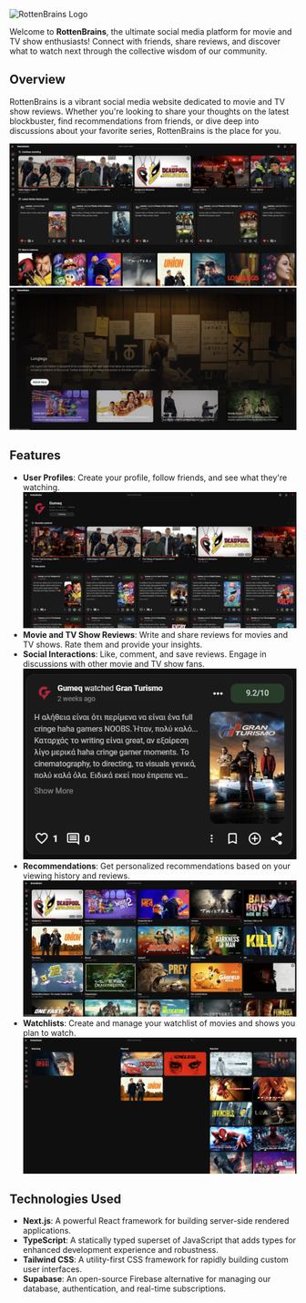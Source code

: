 ![RottenBrains Logo](public/assets/images/logo_text_new.jpg)

Welcome to **RottenBrains**, the ultimate social media platform for movie and TV show enthusiasts! Connect with friends, share reviews, and discover what to watch next through the collective wisdom of our community.

## Overview

RottenBrains is a vibrant social media website dedicated to movie and TV show reviews. Whether you're looking to share your thoughts on the latest blockbuster, find recommendations from friends, or dive deep into discussions about your favorite series, RottenBrains is the place for you.

![Home Page](public/assets/images/home_page_screen.png)
![Explore Page](public/assets/images/explore_page_screen.png)

## Features

- **User Profiles**: Create your profile, follow friends, and see what they're watching.
  ![Profile](public/assets/images/profile_page_screen.png)
- **Movie and TV Show Reviews**: Write and share reviews for movies and TV shows. Rate them and provide your insights.
- **Social Interactions**: Like, comment, and save reviews. Engage in discussions with other movie and TV show fans.
  ![Review](public/assets/images/review_screen.png)
- **Recommendations**: Get personalized recommendations based on your viewing history and reviews.
  ![Recommendations](public/assets/images/recommendations_screen.png)
- **Watchlists**: Create and manage your watchlist of movies and shows you plan to watch.
  ![Watchlist](public/assets/images/watchlist_page_screen.png)

## Technologies Used

- **Next.js**: A powerful React framework for building server-side rendered applications.
- **TypeScript**: A statically typed superset of JavaScript that adds types for enhanced development experience and robustness.
- **Tailwind CSS**: A utility-first CSS framework for rapidly building custom user interfaces.
- **Supabase**: An open-source Firebase alternative for managing our database, authentication, and real-time subscriptions.
